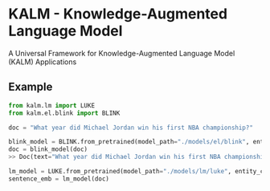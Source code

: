 # KALM - Knowledge-Augmented Language Model
A Universal Framework for Knowledge-Augmented Language Model (KALM) Applications

## Example
```python
from kalm.lm import LUKE
from kalm.el.blink import BLINK

doc = "What year did Michael Jordan win his first NBA championship?"

blink_model = BLINK.from_pretrained(model_path="./models/el/blink", entity_corpus_path="./data/entity_corpus/wikidata")
doc = blink_model(doc)
>> Doc(text="What year did Michael Jordan win his first NBA championship?", spans=[Span(start=14, end=28, surface_form="Michael Jordan", entity="Q41421")])

lm_model = LUKE.from_pretrained(model_path="./models/lm/luke", entity_corpus_path="./data/entity_corpus/wikidata")
sentence_emb = lm_model(doc)
```
